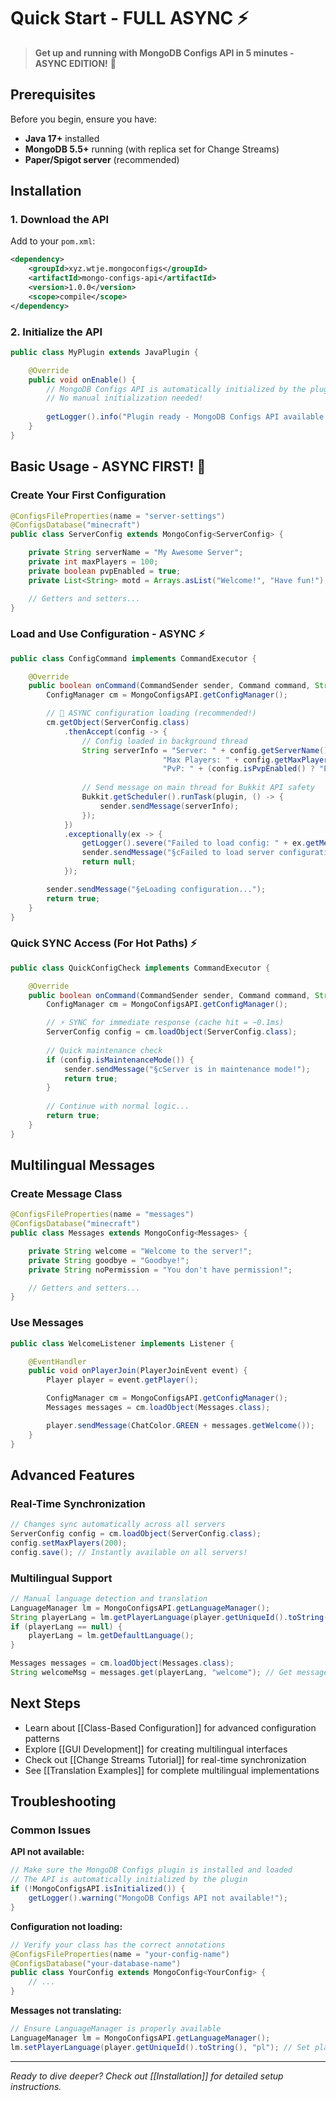# Quick Start - FULL ASYNC ⚡

> **Get up and running with MongoDB Configs API in 5 minutes - ASYNC EDITION!** 🚀

## Prerequisites

Before you begin, ensure you have:

- **Java 17+** installed
- **MongoDB 5.5+** running (with replica set for Change Streams)
- **Paper/Spigot server** (recommended)

## Installation

### 1. Download the API

Add to your `pom.xml`:

```xml
<dependency>
    <groupId>xyz.wtje.mongoconfigs</groupId>
    <artifactId>mongo-configs-api</artifactId>
    <version>1.0.0</version>
    <scope>compile</scope>
</dependency>
```

### 2. Initialize the API

```java
public class MyPlugin extends JavaPlugin {

    @Override
    public void onEnable() {
        // MongoDB Configs API is automatically initialized by the plugin
        // No manual initialization needed!
        
        getLogger().info("Plugin ready - MongoDB Configs API available! ⚡");
    }
}
```

## Basic Usage - ASYNC FIRST! 🚀

### Create Your First Configuration

```java
@ConfigsFileProperties(name = "server-settings")
@ConfigsDatabase("minecraft")
public class ServerConfig extends MongoConfig<ServerConfig> {

    private String serverName = "My Awesome Server";
    private int maxPlayers = 100;
    private boolean pvpEnabled = true;
    private List<String> motd = Arrays.asList("Welcome!", "Have fun!");

    // Getters and setters...
}
```

### Load and Use Configuration - ASYNC ⚡

```java
public class ConfigCommand implements CommandExecutor {

    @Override
    public boolean onCommand(CommandSender sender, Command command, String label, String[] args) {
        ConfigManager cm = MongoConfigsAPI.getConfigManager();

        // 🚀 ASYNC configuration loading (recommended!)
        cm.getObject(ServerConfig.class)
            .thenAccept(config -> {
                // Config loaded in background thread
                String serverInfo = "Server: " + config.getServerName() + "\n" +
                                  "Max Players: " + config.getMaxPlayers() + "\n" +
                                  "PvP: " + (config.isPvpEnabled() ? "Enabled" : "Disabled");
                
                // Send message on main thread for Bukkit API safety
                Bukkit.getScheduler().runTask(plugin, () -> {
                    sender.sendMessage(serverInfo);
                });
            })
            .exceptionally(ex -> {
                getLogger().severe("Failed to load config: " + ex.getMessage());
                sender.sendMessage("§cFailed to load server configuration!");
                return null;
            });

        sender.sendMessage("§eLoading configuration...");
        return true;
    }
}
```

### Quick SYNC Access (For Hot Paths) ⚡

```java
public class QuickConfigCheck implements CommandExecutor {

    @Override
    public boolean onCommand(CommandSender sender, Command command, String label, String[] args) {
        ConfigManager cm = MongoConfigsAPI.getConfigManager();

        // ⚡ SYNC for immediate response (cache hit = ~0.1ms)
        ServerConfig config = cm.loadObject(ServerConfig.class);
        
        // Quick maintenance check
        if (config.isMaintenanceMode()) {
            sender.sendMessage("§cServer is in maintenance mode!");
            return true;
        }
        
        // Continue with normal logic...
        return true;
    }
}
```

## Multilingual Messages

### Create Message Class

```java
@ConfigsFileProperties(name = "messages")
@ConfigsDatabase("minecraft")
public class Messages extends MongoConfig<Messages> {

    private String welcome = "Welcome to the server!";
    private String goodbye = "Goodbye!";
    private String noPermission = "You don't have permission!";

    // Getters and setters...
}
```

### Use Messages

```java
public class WelcomeListener implements Listener {

    @EventHandler
    public void onPlayerJoin(PlayerJoinEvent event) {
        Player player = event.getPlayer();

        ConfigManager cm = MongoConfigsAPI.getConfigManager();
        Messages messages = cm.loadObject(Messages.class);

        player.sendMessage(ChatColor.GREEN + messages.getWelcome());
    }
}
```

## Advanced Features

### Real-Time Synchronization

```java
// Changes sync automatically across all servers
ServerConfig config = cm.loadObject(ServerConfig.class);
config.setMaxPlayers(200);
config.save(); // Instantly available on all servers!
```

### Multilingual Support

```java
// Manual language detection and translation
LanguageManager lm = MongoConfigsAPI.getLanguageManager();
String playerLang = lm.getPlayerLanguage(player.getUniqueId().toString());
if (playerLang == null) {
    playerLang = lm.getDefaultLanguage();
}

Messages messages = cm.loadObject(Messages.class);
String welcomeMsg = messages.get(playerLang, "welcome"); // Get message in player's language
```

## Next Steps

- Learn about [[Class-Based Configuration]] for advanced configuration patterns
- Explore [[GUI Development]] for creating multilingual interfaces
- Check out [[Change Streams Tutorial]] for real-time synchronization
- See [[Translation Examples]] for complete multilingual implementations

## Troubleshooting

### Common Issues

**API not available:**
```java
// Make sure the MongoDB Configs plugin is installed and loaded
// The API is automatically initialized by the plugin
if (!MongoConfigsAPI.isInitialized()) {
    getLogger().warning("MongoDB Configs API not available!");
}
```

**Configuration not loading:**
```java
// Verify your class has the correct annotations
@ConfigsFileProperties(name = "your-config-name")
@ConfigsDatabase("your-database-name")
public class YourConfig extends MongoConfig<YourConfig> {
    // ...
}
```

**Messages not translating:**
```java
// Ensure LanguageManager is properly available
LanguageManager lm = MongoConfigsAPI.getLanguageManager();
lm.setPlayerLanguage(player.getUniqueId().toString(), "pl"); // Set player language
```

---

*Ready to dive deeper? Check out [[Installation]] for detailed setup instructions.*